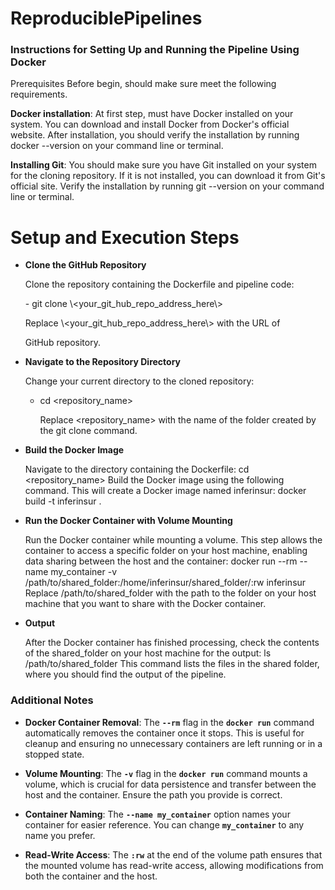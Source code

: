 # ReproduciblePipelines

### **Instructions for Setting Up and Running the Pipeline Using Docker**

Prerequisites Before begin, should make sure meet the following requirements.

**Docker installation**: At first step, must have Docker installed on your system. You can download and install Docker from Docker's official website. After installation, you should verify the installation by running docker --version on your command line or terminal.

**Installing Git**: You should make sure you have Git installed on your system for the cloning repository. If it is not installed, you can download it from Git's official site. Verify the installation by running git --version on your command line or terminal.

# Setup and Execution Steps

-   **Clone the GitHub Repository**

    Clone the repository containing the Dockerfile and pipeline code:

    \- git clone \\\<your_git_hub_repo_address_here\\\>

    Replace \\\<your_git_hub_repo_address_here\\\> with the URL of

    GitHub repository.

-   **Navigate to the Repository Directory**

    Change your current directory to the cloned repository:

    -   cd \<repository_name\>

        Replace \<repository_name\> with the name of the folder created by the git clone command.

-   **Build the Docker Image**

    Navigate to the directory containing the Dockerfile: cd <repository_name> Build the Docker image using the following command. This will create a Docker image named inferinsur: docker build -t inferinsur .

-   **Run the Docker Container with Volume Mounting**

    Run the Docker container while mounting a volume. This step allows the container to access a specific folder on your host machine, enabling data sharing between the host and the container: docker run --rm --name my_container -v /path/to/shared_folder:/home/inferinsur/shared_folder/:rw inferinsur Replace /path/to/shared_folder with the path to the folder on your host machine that you want to share with the Docker container.

-   **Output**

    After the Docker container has finished processing, check the contents of the shared_folder on your host machine for the output: ls /path/to/shared_folder This command lists the files in the shared folder, where you should find the output of the pipeline.

### **Additional Notes**

-   **Docker Container Removal**: The **`--rm`** flag in the **`docker run`** command automatically removes the container once it stops. This is useful for cleanup and ensuring no unnecessary containers are left running or in a stopped state.

-   **Volume Mounting**: The **`-v`** flag in the **`docker run`** command mounts a volume, which is crucial for data persistence and transfer between the host and the container. Ensure the path you provide is correct.

-   **Container Naming**: The **`--name my_container`** option names your container for easier reference. You can change **`my_container`** to any name you prefer.

-   **Read-Write Access**: The **`:rw`** at the end of the volume path ensures that the mounted volume has read-write access, allowing modifications from both the container and the host.
